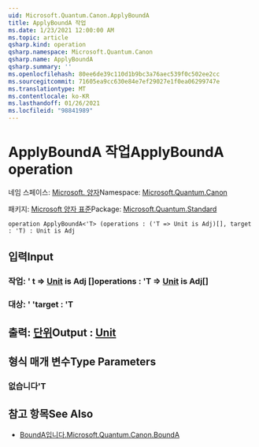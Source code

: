 ```yaml
---
uid: Microsoft.Quantum.Canon.ApplyBoundA
title: ApplyBoundA 작업
ms.date: 1/23/2021 12:00:00 AM
ms.topic: article
qsharp.kind: operation
qsharp.namespace: Microsoft.Quantum.Canon
qsharp.name: ApplyBoundA
qsharp.summary: ''
ms.openlocfilehash: 80ee6de39c110d1b9bc3a76aec539f0c502ee2cc
ms.sourcegitcommit: 71605ea9cc630e84e7ef29027e1f0ea06299747e
ms.translationtype: MT
ms.contentlocale: ko-KR
ms.lasthandoff: 01/26/2021
ms.locfileid: "98841989"
---
```

# <a name="applybounda-operation"></a><span data-ttu-id="00047-102">ApplyBoundA 작업</span><span class="sxs-lookup"><span data-stu-id="00047-102">ApplyBoundA operation</span></span>

<span data-ttu-id="00047-103">네임 스페이스: [Microsoft. 양자](xref:Microsoft.Quantum.Canon)</span><span class="sxs-lookup"><span data-stu-id="00047-103">Namespace: [Microsoft.Quantum.Canon](xref:Microsoft.Quantum.Canon)</span></span>

<span data-ttu-id="00047-104">패키지: [Microsoft 양자 표준](https://nuget.org/packages/Microsoft.Quantum.Standard)</span><span class="sxs-lookup"><span data-stu-id="00047-104">Package: [Microsoft.Quantum.Standard](https://nuget.org/packages/Microsoft.Quantum.Standard)</span></span>




```qsharp
operation ApplyBoundA<'T> (operations : ('T => Unit is Adj)[], target : 'T) : Unit is Adj
```


## <a name="input"></a><span data-ttu-id="00047-105">입력</span><span class="sxs-lookup"><span data-stu-id="00047-105">Input</span></span>

### <a name="operations--t--unit--is-adj"></a><span data-ttu-id="00047-106">작업: ' t => [Unit](xref:microsoft.quantum.lang-ref.unit)  is Adj []</span><span class="sxs-lookup"><span data-stu-id="00047-106">operations : 'T => [Unit](xref:microsoft.quantum.lang-ref.unit)  is Adj[]</span></span>




### <a name="target--t"></a><span data-ttu-id="00047-107">대상: ' '</span><span class="sxs-lookup"><span data-stu-id="00047-107">target : 'T</span></span>





## <a name="output--unit"></a><span data-ttu-id="00047-108">출력: [단위](xref:microsoft.quantum.lang-ref.unit)</span><span class="sxs-lookup"><span data-stu-id="00047-108">Output : [Unit](xref:microsoft.quantum.lang-ref.unit)</span></span>



## <a name="type-parameters"></a><span data-ttu-id="00047-109">형식 매개 변수</span><span class="sxs-lookup"><span data-stu-id="00047-109">Type Parameters</span></span>

### <a name="t"></a><span data-ttu-id="00047-110">없습니다</span><span class="sxs-lookup"><span data-stu-id="00047-110">'T</span></span>



## <a name="see-also"></a><span data-ttu-id="00047-111">참고 항목</span><span class="sxs-lookup"><span data-stu-id="00047-111">See Also</span></span>

- [<span data-ttu-id="00047-112">BoundA입니다.</span><span class="sxs-lookup"><span data-stu-id="00047-112">Microsoft.Quantum.Canon.BoundA</span></span>](xref:Microsoft.Quantum.Canon.BoundA)